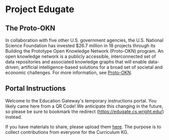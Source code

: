 # Project Edugate

## The Proto-OKN
In collaboration with five other U.S. government agencies, the U.S. National Science Foundation has invested $26.7 million in 18 projects through its Building the Prototype Open Knowledge Network (Proto-OKN) program. An open knowledge network is a publicly accessible, interconnected set of data repositories and associated knowledge graphs that will enable data-driven, artificial intelligence-based solutions for a broad set of societal and economic challenges. For more information, see [Proto-OKN](https://proto-okn.info).

## Portal Instructions
Welcome to the Education Gateway's temporary instructions portal. You likely came here from a QR Code! We anticipate this changing in the future, so please be sure to bookmark the redirect (https://edugate.cs.wright.edu/) instead.

If you have materials to share, please upload them [here](https://www.dropbox.com/scl/fo/r47xh0j0yidppz17aan0w/h?rlkey=b29mtrwdu1wllb6uair8twe3p&dl=0). The purpose is to collect contributions from everyone for the Curriculum KG.
